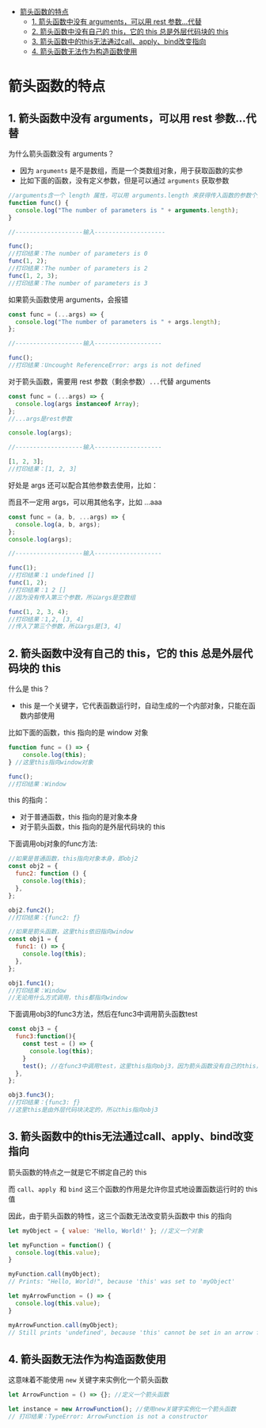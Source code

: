 
- [箭头函数的特点](#箭头函数的特点)
  - [1. 箭头函数中没有 arguments，可以用 rest 参数...代替](#1-箭头函数中没有-arguments可以用-rest-参数代替)
  - [2. 箭头函数中没有自己的 this，它的 this 总是外层代码块的 this](#2-箭头函数中没有自己的-this它的-this-总是外层代码块的-this)
  - [3. 箭头函数中的this无法通过call、apply、bind改变指向](#3-箭头函数中的this无法通过callapplybind改变指向)
  - [4. 箭头函数无法作为构造函数使用](#4-箭头函数无法作为构造函数使用)

# 箭头函数的特点

## 1. 箭头函数中没有 arguments，可以用 rest 参数...代替

为什么箭头函数没有 arguments？

- 因为 `arguments` 是不是数组，而是一个类数组对象，用于获取函数的实参
- 比如下面的函数，没有定义参数，但是可以通过 `arguments` 获取参数

```js
//arguments含一个 length 属性，可以用 arguments.length 来获得传入函数的参数个数
function func() {
  console.log("The number of parameters is " + arguments.length);
}

//-------------------输入--------------------

func();
//打印结果：The number of parameters is 0
func(1, 2);
//打印结果：The number of parameters is 2
func(1, 2, 3);
//打印结果：The number of parameters is 3
```

如果箭头函数使用 arguments，会报错

```js
const func = (...args) => {
  console.log("The number of parameters is " + args.length);
};

//-------------------输入-------------------

func();
//打印结果：Uncought ReferenceError: args is not defined
```

对于箭头函数，需要用 rest 参数（剩余参数）`...`代替 arguments

```js
const func = (...args) => {
  console.log(args instanceof Array);
};
//...args是rest参数

console.log(args);

//-------------------输入-------------------

[1, 2, 3];
//打印结果：[1, 2, 3]
```

好处是 args 还可以配合其他参数去使用，比如：

而且不一定用 args，可以用其他名字，比如 ...aaa

```js
const func = (a, b, ...args) => {
  console.log(a, b, args);
};
console.log(args);

//-------------------输入-------------------

func(1);
//打印结果：1 undefined []
func(1, 2);
//打印结果：1 2 []
//因为没有传入第三个参数，所以args是空数组

func(1, 2, 3, 4);
//打印结果：1,2, [3, 4]
//传入了第三个参数，所以args是[3, 4]
```

## 2. 箭头函数中没有自己的 this，它的 this 总是外层代码块的 this

什么是 this？

- this 是一个关键字，它代表函数运行时，自动生成的一个内部对象，只能在函数内部使用

比如下面的函数，this 指向的是 window 对象

```js
function func = () => {
    console.log(this);
} //这里this指向window对象

func();
//打印结果：Window
```

this 的指向：
- 对于普通函数，this 指向的是对象本身
- 对于箭头函数，this 指向的是外层代码块的 this

下面调用obj对象的func方法:
```js
//如果是普通函数，this指向对象本身，即obj2
const obj2 = {
  func2: function () {
    console.log(this);
  },
};

obj2.func2(); 
//打印结果：{func2: ƒ}

//如果是箭头函数，这里this依旧指向window
const obj1 = {
  func1: () => {
    console.log(this);
  },
};

obj1.func1(); 
//打印结果：Window
//无论用什么方式调用，this都指向window
```
下面调用obj3的func3方法，然后在func3中调用箭头函数test
```js
const obj3 = {
  func3:function(){
    const test = () => {
      console.log(this); 
    }
    test(); //在func3中调用test，这里this指向obj3，因为箭头函数没有自己的this，它的this总是外层代码块的this
  },
};

obj3.func3(); 
//打印结果：{func3: ƒ} 
//这里this是由外层代码块决定的，所以this指向obj3
```

## 3. 箭头函数中的this无法通过call、apply、bind改变指向
箭头函数的特点之一就是它不绑定自己的 this

而 `call`、`apply `和 `bind` 这三个函数的作用是允许你显式地设置函数运行时的 this 值

因此，由于箭头函数的特性，这三个函数无法改变箭头函数中 this 的指向
```js
let myObject = { value: 'Hello, World!' }; //定义一个对象

let myFunction = function() {
  console.log(this.value);
}

myFunction.call(myObject);  
// Prints: "Hello, World!", because 'this' was set to 'myObject'

let myArrowFunction = () => {
  console.log(this.value);
}

myArrowFunction.call(myObject);  
// Still prints 'undefined', because 'this' cannot be set in an arrow function
```
## 4. 箭头函数无法作为构造函数使用
这意味着不能使用 `new` 关键字来实例化一个箭头函数
```js
let ArrowFunction = () => {}; //定义一个箭头函数

let instance = new ArrowFunction(); //使用new关键字实例化一个箭头函数
// 打印结果：TypeError: ArrowFunction is not a constructor

```